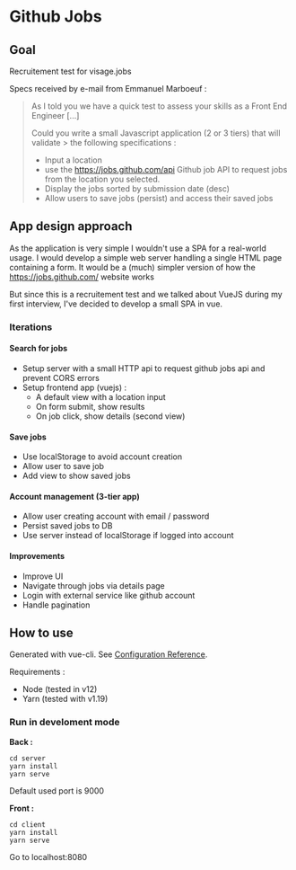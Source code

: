 # Github Jobs

## Goal

Recruitement test for visage.jobs

Specs received by e-mail from Emmanuel Marboeuf :

> As I told you we have a quick test to assess your skills as a Front End Engineer [...]
>
> Could you write a small Javascript application (2 or 3 tiers) that will validate >
> the following specifications :
>
> - Input a location
> - use the https://jobs.github.com/api Github job API to request jobs from the location you selected.
> - Display the jobs sorted by submission date (desc)
> - Allow users to save jobs (persist) and access their saved jobs

## App design approach

As the application is very simple I wouldn't use a SPA for a real-world usage. I would develop a simple web server handling a single HTML page containing a form. It would be a (much) simpler version of how the https://jobs.github.com/ website works

But since this is a recruitement test and we talked about VueJS during my first interview, I've decided to develop a small SPA in vue.

### Iterations

#### Search for jobs

- Setup server with a small HTTP api to request github jobs api and prevent CORS errors
- Setup frontend app (vuejs) :
  - A default view with a location input
  - On form submit, show results
  - On job click, show details (second view)

#### Save jobs

- Use localStorage to avoid account creation
- Allow user to save job
- Add view to show saved jobs

#### Account management (3-tier app)

- Allow user creating account with email / password
- Persist saved jobs to DB
- Use server instead of localStorage if logged into account

#### Improvements

- Improve UI
- Navigate through jobs via details page
- Login with external service like github account
- Handle pagination

## How to use

Generated with vue-cli.
See [Configuration Reference](https://cli.vuejs.org/config/).

Requirements :

- Node (tested in v12)
- Yarn (tested with v1.19)

### Run in develoment mode

**Back :**

```
cd server
yarn install
yarn serve
```

Default used port is 9000

**Front :**

```
cd client
yarn install
yarn serve
```

Go to localhost:8080
